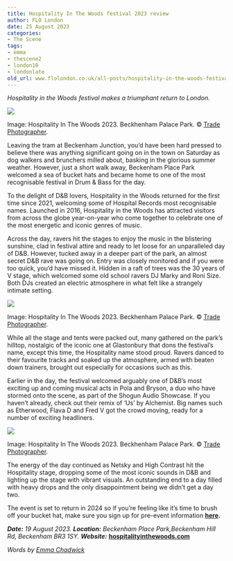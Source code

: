 ```yaml
---
title: Hospitality In The Woods festival 2023 review
author: FLO London
date: 25 August 2023
categories:
- The Scene
tags:
- emma
- thescene2
- london10
- londonlate
old_url: www.flolondon.co.uk/all-posts/hospitality-in-the-woods-festival-2023-review.html
---
```


*Hospitality in the Woods festival makes a triumphant return to London.*

![](https://images.squarespace-cdn.com/content/v1/5c9534c4af4683461d462c6b/ccdcb84e-1ea7-4968-82de-96b9733229c1/a9.jpg)

Image: Hospitality In The Woods 2023. Beckhenham Palace Park. © [Trade Photographer](https://www.instagram.com/TradePhotographer).

Leaving the tram at Beckenham Junction, you’d have been hard pressed to believe there was anything significant going on in the town on Saturday as dog walkers and brunchers milled about, basking in the glorious summer weather. However, just a short walk away, Beckenham Place Park welcomed a sea of bucket hats and became home to one of the most recognisable festival in Drum & Bass for the day.

To the delight of D&B lovers, Hospitality in the Woods returned for the first time since 2021, welcoming some of Hospital Records most recognisable names. Launched in 2016, Hospitality in the Woods has attracted visitors from across the globe year-on-year who come together to celebrate one of the most energetic and iconic genres of music.

Across the day, ravers hit the stages to enjoy the music in the blistering sunshine, clad in festival attire and ready to let loose for an unparalleled day of D&B. However, tucked away in a deeper part of the park, an almost secret D&B rave was going on. Entry was closely monitored and if you were too quick, you’d have missed it. Hidden in a raft of trees was the 30 years of V stage, which welcomed some old school ravers DJ Marky and Roni Size. Both DJs created an electric atmosphere in what felt like a strangely intimate setting.

![](https://images.squarespace-cdn.com/content/v1/5c9534c4af4683461d462c6b/d2815497-838c-437b-b2c6-42ca1c04b302/a1.jpg)

Image: Hospitality In The Woods 2023. Beckhenham Palace Park. © [Trade Photographer](https://www.instagram.com/TradePhotographer).

While all the stage and tents were packed out, many gathered on the park’s hilltop, nostalgic of the iconic one at Glastonbury that dons the festival’s name, except this time, the Hospitality name stood proud. Ravers danced to their favourite tracks and soaked up the atmosphere, armed with beaten down trainers, brought out especially for occasions such as this.

Earlier in the day, the festival welcomed arguably one of D&B’s most exciting up and coming musical acts in Pola and Bryson, a duo who have stormed onto the scene, as part of the Shogun Audio Showcase. If you haven’t already, check out their remix of ‘Us’ by Alchemist. Big names such as Etherwood, Flava D and Fred V got the crowd moving, ready for a number of exciting headliners.

![](https://images.squarespace-cdn.com/content/v1/5c9534c4af4683461d462c6b/d477631c-eff6-4ed6-8a06-6aaf267d8d7c/b10.jpg)

Image: Hospitality In The Woods 2023. Beckhenham Palace Park. © [Trade Photographer](https://www.instagram.com/TradePhotographer).

The energy of the day continued as Netsky and High Contrast hit the Hospitality stage, dropping some of the most iconic sounds in D&B and lighting up the stage with vibrant visuals. An outstanding end to a day filled with heavy drops and the only disappointment being we didn’t get a day two.

The event is set to return in 2024 so if you’re feeling like it’s time to brush off your bucket hat, make sure you sign up for pre-event information [**here**](https://www.hospitalityinthewoods.com/)**.**

***Date:*** *19 August 2023.* ***Location:*** *Beckenham Place Park,Beckenham Hill Rd, Beckenham BR3 1SY.* ***Website:*** [**hospitalityinthewoods.com**](https://www.hospitalityinthewoods.com/)

*Words by* [*Emma Chadwick*](https://www.flolondon.co.uk/about-1/emma-chadwick-contributor)